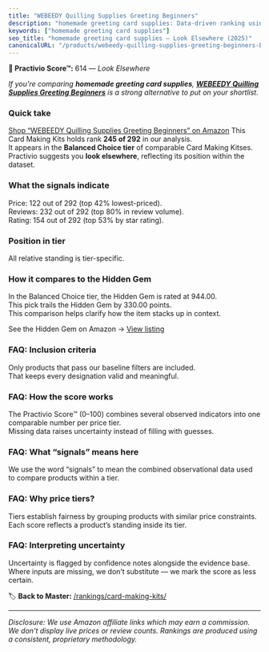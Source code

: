 ```yaml
---
title: "WEBEEDY Quilling Supplies Greeting Beginners"
description: "homemade greeting card supplies: Data-driven ranking using the Practivio Score™. Positioned by quality, value, demand, findability, momentum."
keywords: ["homemade greeting card supplies"]
seo_title: "homemade greeting card supplies — Look Elsewhere (2025)"
canonicalURL: "/products/webeedy-quilling-supplies-greeting-beginners-B0CX95HZ4J/"
---
```


**🚫 Practivio Score™:** 614 — _Look Elsewhere_


*If you're comparing **homemade greeting card supplies**, **[WEBEEDY Quilling Supplies Greeting Beginners](https://www.amazon.com/dp/B0CX95HZ4J?tag=practivio-20)** is a strong alternative to put on your shortlist.*
### Quick take
[Shop “WEBEEDY Quilling Supplies Greeting Beginners” on Amazon](https://www.amazon.com/dp/B0CX95HZ4J?tag=practivio-20)
This Card Making Kits holds rank **245 of 292** in our analysis.  
It appears in the **Balanced Choice tier** of comparable Card Making Kitses.  
Practivio suggests you **look elsewhere**, reflecting its position within the dataset.

### What the signals indicate
Price: 122 out of 292 (top 42% lowest-priced).  
Reviews: 232 out of 292 (top 80% in review volume).  
Rating: 154 out of 292 (top 53% by star rating).  

### Position in tier
All relative standing is tier-specific.

### How it compares to the Hidden Gem
In the Balanced Choice tier, the Hidden Gem is rated at 944.00.  
This pick trails the Hidden Gem by 330.00 points.  
This comparison helps clarify how the item stacks up in context.  

See the Hidden Gem on Amazon → [View listing](https://www.amazon.com/dp/B088NN5GD8?tag=practivio-20)

### FAQ: Inclusion criteria
Only products that pass our baseline filters are included.  
That keeps every designation valid and meaningful.

### FAQ: How the score works
The Practivio Score™ (0–100) combines several observed indicators into one comparable number per price tier.  
Missing data raises uncertainty instead of filling with guesses.

### FAQ: What “signals” means here
We use the word “signals” to mean the combined observational data used to compare products within a tier.

### FAQ: Why price tiers?
Tiers establish fairness by grouping products with similar price constraints.  
Each score reflects a product’s standing inside its tier.

### FAQ: Interpreting uncertainty
Uncertainty is flagged by confidence notes alongside the evidence base.  
Where inputs are missing, we don’t substitute — we mark the score as less certain.


🏷️ **Back to Master:** [/rankings/card-making-kits/](/rankings/card-making-kits/)

---
_Disclosure: We use Amazon affiliate links which may earn a commission. We don’t display live prices or review counts. Rankings are produced using a consistent, proprietary methodology._
